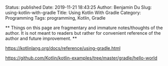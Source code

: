 Status: published
Date: 2019-11-21 18:43:25
Author: Benjamin Du
Slug: using-kotlin-with-gradle
Title: Using Kotlin With Gradle
Category: Programming
Tags: programming, Kotlin, Gradle

**
Things on this page are fragmentary and immature notes/thoughts of the author.
It is not meant to readers but rather for convenient reference of the author and future improvement.
**

https://kotlinlang.org/docs/reference/using-gradle.html

https://github.com/Kotlin/kotlin-examples/tree/master/gradle/hello-world
